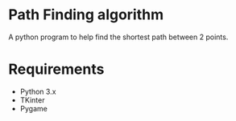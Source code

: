 # Path Finding algorithm
A python program to help find the shortest path between 2 points.

# Requirements
- Python 3.x
- TKinter
- Pygame
